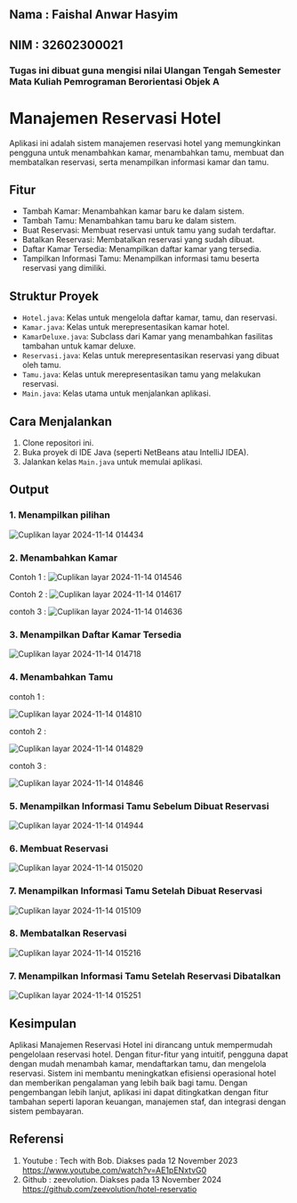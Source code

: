 ## Nama : Faishal Anwar Hasyim
## NIM : 32602300021

### Tugas ini dibuat guna mengisi nilai Ulangan Tengah Semester Mata Kuliah Pemrograman Berorientasi Objek A

# Manajemen Reservasi Hotel

Aplikasi ini adalah sistem manajemen reservasi hotel yang memungkinkan pengguna untuk menambahkan kamar, menambahkan tamu, membuat dan membatalkan reservasi, serta menampilkan informasi kamar dan tamu.

## Fitur

- Tambah Kamar: Menambahkan kamar baru ke dalam sistem.
- Tambah Tamu: Menambahkan tamu baru ke dalam sistem.
- Buat Reservasi: Membuat reservasi untuk tamu yang sudah terdaftar.
- Batalkan Reservasi: Membatalkan reservasi yang sudah dibuat.
- Daftar Kamar Tersedia: Menampilkan daftar kamar yang tersedia.
- Tampilkan Informasi Tamu: Menampilkan informasi tamu beserta reservasi yang dimiliki.

## Struktur Proyek

- `Hotel.java`: Kelas untuk mengelola daftar kamar, tamu, dan reservasi.
- `Kamar.java`: Kelas untuk merepresentasikan kamar hotel.
- `KamarDeluxe.java`: Subclass dari Kamar yang menambahkan fasilitas tambahan untuk kamar deluxe.
- `Reservasi.java`: Kelas untuk merepresentasikan reservasi yang dibuat oleh tamu.
- `Tamu.java`: Kelas untuk merepresentasikan tamu yang melakukan reservasi.
- `Main.java`: Kelas utama untuk menjalankan aplikasi.

## Cara Menjalankan

1. Clone repositori ini.
2. Buka proyek di IDE Java (seperti NetBeans atau IntelliJ IDEA).
3. Jalankan kelas `Main.java` untuk memulai aplikasi.

## Output
### 1. Menampilkan pilihan
![Cuplikan layar 2024-11-14 014434](https://github.com/user-attachments/assets/9490fb20-7415-45f7-9656-3a9e3c893e77)

### 2. Menambahkan Kamar

Contoh 1 :
![Cuplikan layar 2024-11-14 014546](https://github.com/user-attachments/assets/a6102aca-330a-4c2b-82d9-f296a27a4569)

Contoh 2 :
![Cuplikan layar 2024-11-14 014617](https://github.com/user-attachments/assets/338480a7-e73c-4b9e-b7f8-847bbcfd0433)

contoh 3 : 
![Cuplikan layar 2024-11-14 014636](https://github.com/user-attachments/assets/1c3eb519-de59-48b8-90d6-a4470292f566)

### 3. Menampilkan Daftar Kamar Tersedia
![Cuplikan layar 2024-11-14 014718](https://github.com/user-attachments/assets/b2cc5ab2-9b57-4e66-8d1d-da082a03c1f3)

### 4. Menambahkan Tamu

contoh 1 :

![Cuplikan layar 2024-11-14 014810](https://github.com/user-attachments/assets/a085806a-6eac-4af9-a119-717c9ef6afce)

contoh 2 :

![Cuplikan layar 2024-11-14 014829](https://github.com/user-attachments/assets/22723642-0154-4d13-88d1-6dd5eeac37ce)

contoh 3 :

![Cuplikan layar 2024-11-14 014846](https://github.com/user-attachments/assets/441283a8-9e20-4a92-91ae-11b38b39734e)

### 5. Menampilkan Informasi Tamu Sebelum Dibuat Reservasi
![Cuplikan layar 2024-11-14 014944](https://github.com/user-attachments/assets/19b6f38b-5d18-4b96-9b18-740c48168175)

### 6. Membuat Reservasi
![Cuplikan layar 2024-11-14 015020](https://github.com/user-attachments/assets/56a39d3a-bbf5-4e2b-9b2b-f24b58899969)

### 7. Menampilkan Informasi Tamu Setelah Dibuat Reservasi
![Cuplikan layar 2024-11-14 015109](https://github.com/user-attachments/assets/530adb74-6614-4ca1-b483-c936a0b12d32)

### 8. Membatalkan Reservasi
![Cuplikan layar 2024-11-14 015216](https://github.com/user-attachments/assets/c9379db4-3523-4b6a-8e14-a5de26013c65)

### 7. Menampilkan Informasi Tamu Setelah Reservasi Dibatalkan
![Cuplikan layar 2024-11-14 015251](https://github.com/user-attachments/assets/f5c2124e-a62a-4c82-b1e0-09dc986c482e)

## Kesimpulan
Aplikasi Manajemen Reservasi Hotel ini dirancang untuk mempermudah pengelolaan reservasi hotel. Dengan fitur-fitur yang intuitif, pengguna dapat dengan mudah menambah kamar, mendaftarkan tamu, dan mengelola reservasi. Sistem ini membantu meningkatkan efisiensi operasional hotel dan memberikan pengalaman yang lebih baik bagi tamu. Dengan pengembangan lebih lanjut, aplikasi ini dapat ditingkatkan dengan fitur tambahan seperti laporan keuangan, manajemen staf, dan integrasi dengan sistem pembayaran.

## Referensi
1. Youtube : Tech with Bob. Diakses pada 12 November 2023 https://www.youtube.com/watch?v=AE1pENxtvG0
2. Github : zeevolution. Diakses pada 13 November 2024 https://github.com/zeevolution/hotel-reservatio
